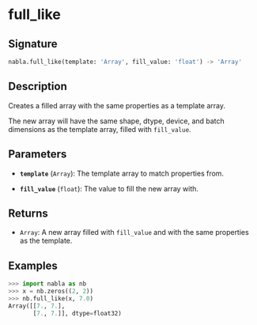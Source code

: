 # full_like

## Signature

```python
nabla.full_like(template: 'Array', fill_value: 'float') -> 'Array'
```

## Description

Creates a filled array with the same properties as a template array.

The new array will have the same shape, dtype, device, and batch
dimensions as the template array, filled with `fill_value`.

## Parameters

- **`template`** (`Array`): The template array to match properties from.

- **`fill_value`** (`float`): The value to fill the new array with.

## Returns

- `Array`: A new array filled with `fill_value` and with the same properties as the template.

## Examples

```python
>>> import nabla as nb
>>> x = nb.zeros((2, 2))
>>> nb.full_like(x, 7.0)
Array([[7., 7.],
       [7., 7.]], dtype=float32)
```

